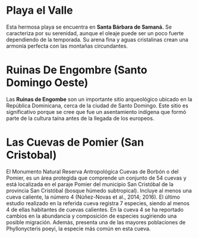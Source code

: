 # Playa el Valle 
Esta hermosa playa se encuentra en **Santa Bárbara de Samaná.** Se caracteriza por su serenidad, aunque el oleaje puede ser un poco fuerte dependiendo de la temporada. Su arena fina y aguas cristalinas crean una armonía perfecta con las montañas circundantes.

# Ruinas De Engombre (Santo Domingo Oeste)
Las **Ruinas de Engombe** son un importante sitio arqueológico ubicado en la República Dominicana, cerca de la ciudad de Santo Domingo. Este sitio es significativo porque se cree que fue un asentamiento indígena que formó parte de la cultura taína antes de la llegada de los europeos.

# Las Cuevas de Pomier (San Cristobal)
El Monumento Natural Reserva Antropológica Cuevas de Borbón o del Pomier, es un área protegida que comprende un conjunto de 54 cuevas y está localizada en el paraje Pomier del municipio San Cristóbal de la provincia San Cristóbal (bosque húmedo subtropical). Incluye al menos una cueva caliente, la número 4 (Núñez-Novas et al., 2014; 2016). El último estudio realizado en la referida cueva registra 7 especies, siendo al menos 4 de ellas habitantes de cuevas calientes. En la cueva 4 se ha reportado cambios en la abundancia y composición de especies sugiriendo una posible migración. Además, presenta una de las mayores poblaciones de Phyllonycteris poeyi, la especie más común en esta cueva.
